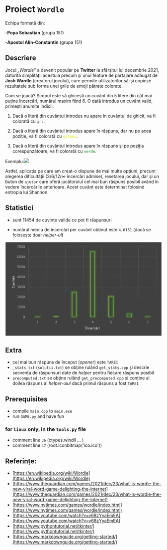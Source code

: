 # Proiect `Wordle`
Echipa formată din:

-**Popa Sebastian** (grupa 151)

-**Apostol Alin-Constantin** (grupa 151)

## Descriere
Jocul *„Wordle”* a devenit popular pe **Twitter** la sfârșitul lui decembrie 2021, datorită simplității acestuia precum și unui feature de partajare adăugat de **Josh Wardle** (creatorul jocului), care permite utilizatorilor să-și copieze rezultatele sub forma unei grile de emoji pătrate colorate.

Cum se joacă? Scopul este să ghicești un cuvânt din 5 litere din cât mai puține încercări, numărul maxim fiind 6. O dată introdus un cuvânt valid, primești anumite indicii:

1. Dacă o literă din cuvântul introdus nu apare în cuvântul de ghicit, va fi colorată cu <span style="color:grey"> `gri`</span>.

2. Dacă o literă din cuvântul introdus apare în răspuns, dar nu pe acea poziție, va fi colorată cu <span style="color:#e6e600"> `galben`</span>.

3. Dacă o literă din cuvântul introdus apare în răspuns și pe poziția corespunzătoare, va fi colorată cu <span style="color:green"> `verde`</span>.

Exemplu:![](https://i.guim.co.uk/img/media/b4977654b509967eef77b87c256fa639f0ef807a/65_137_887_532/master/887.jpg?width=1200&height=1200&quality=85&auto=format&fit=crop&s=9c01405913e4ecbfc72818af2bf65132)

Astfel, aplicația pe care am creat-o dispune de mai multe opțiuni, precum: alegerea dificultății (3/6/12/∞ încercări admise), resetarea jocului, dar și un buton de `ajutor` care oferă jucătorului cel mai bun răspuns posibil având în vedere încercările anterioare. Acest cuvânt este determinat folosind entropia lui Shannon.

## Statistici
* sunt 11454 de cuvinte valide ce pot fi răspunsuri

* numărul mediu de încercări per cuvânt obținut este `4,0151` (dacă se folosește doar *helper-ul*)

![](tabel.crtx)

## Extra
* cel mai bun răspuns de început (*opener*) este `TAREI`
* `_stats.txt` (`solutii.txt`) se obține rulând `get_stats.cpp` și descrie secvența de răspunsuri date de *helper* pentru fiecare răspuns posibil
* `precomputed.txt` se obține rulând `get_precomputed.cpp` și conține al doilea răspuns al *helper-ului* dacă primul răspuns a fost `TAREI`
## Prerequisites
* compile `main.cpp` to `main.exe`
* run `GAME.py` and have fun

### for `linux` only, in the `tools.py` file 
*    comment line `36` (ctypes.windll ... )
*    comment line `47` (root.iconbitmap('ico.ico'))

## Referințe:
* [https://en.wikipedia.org/wiki/Wordle](https://en.wikipedia.org/wiki/Wordle)
* [https://www.theguardian.com/games/2021/dec/23/what-is-wordle-the-new-viral-word-game-delighting-the-internet](https://www.theguardian.com/games/2021/dec/23/what-is-wordle-the-new-viral-word-game-delighting-the-internet)
* [https://www.nytimes.com/games/wordle/index.html](https://www.nytimes.com/games/wordle/index.html)
* [https://www.youtube.com/watch?v=v68zYyaEmEA](https://www.youtube.com/watch?v=v68zYyaEmEA)
* [https://www.pythontutorial.net/tkinter/](https://www.pythontutorial.net/tkinter/)
* [https://www.markdownguide.org/getting-started/](https://www.markdownguide.org/getting-started/)